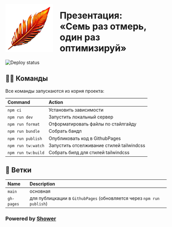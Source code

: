 <img style="margin: 20px 20px 0 0; float: left;" src="./themes/tw/images/logo.png" width="150" height="150" alt="Логотип">

# Презентация:<br>«Семь раз отмерь,<br>один раз оптимизируй»

![Deploy status](https://github.com/d-rusakov-wp/perf/actions/workflows/deploy.yml/badge.svg?branch=main&event=push)

## 🐱‍💻 Команды

Все команды запускаются из корня проекта:

| Command            | Action                                    |
| :----------------- | :---------------------------------------- |
| `npm ci`           | Установить зависимости                    |
| `npm run dev`      | Запустить локальный сервер                |
| `npm run format`   | Отформатировать файлы по стайлгайду       |
| `npm run bundle`   | Собрать бандл                             |
| `npm run publish`  | Опубликовать код в GithubPages            |
| `npm run tw:watch` | Запустить отселживание стилей tailwindcss |
| `npm run tw:build` | Собрать билд для стилей tailwindcss       |

## 👀 Ветки

| Name       | Description                                                           |
| :--------- | :-------------------------------------------------------------------- |
| `main`     | основная                                                              |
| `gh-pages` | для публицкации в `GithubPages` (обновляется через `npm run publish`) |

### Powered by [Shower](https://github.com/shower/shower)
